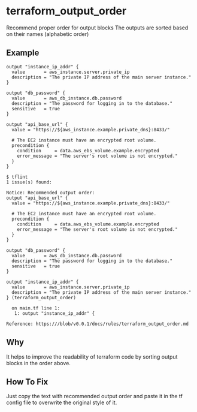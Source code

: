 # terraform_output_order

Recommend proper order for output blocks
The outputs are sorted based on their names (alphabetic order)

## Example

```hcl
output "instance_ip_addr" {
  value       = aws_instance.server.private_ip
  description = "The private IP address of the main server instance."
}

output "db_password" {
  value       = aws_db_instance.db.password
  description = "The password for logging in to the database."
  sensitive   = true
}

output "api_base_url" {
  value = "https://${aws_instance.example.private_dns}:8433/"

  # The EC2 instance must have an encrypted root volume.
  precondition {
    condition     = data.aws_ebs_volume.example.encrypted
    error_message = "The server's root volume is not encrypted."
  }
}
```

```
$ tflint
1 issue(s) found:

Notice: Recommended output order:
output "api_base_url" {
  value = "https://${aws_instance.example.private_dns}:8433/"

  # The EC2 instance must have an encrypted root volume.
  precondition {
    condition     = data.aws_ebs_volume.example.encrypted
    error_message = "The server's root volume is not encrypted."
  }
}

output "db_password" {
  value       = aws_db_instance.db.password
  description = "The password for logging in to the database."
  sensitive   = true
}

output "instance_ip_addr" {
  value       = aws_instance.server.private_ip
  description = "The private IP address of the main server instance."
} (terraform_output_order)

  on main.tf line 1:
   1: output "instance_ip_addr" {

Reference: https:///blob/v0.0.1/docs/rules/terraform_output_order.md
```

## Why
It helps to improve the readability of terraform code by sorting output blocks in the order above.

## How To Fix
Just copy the text with recommended output order and paste it in the tf config file to overwrite the original style of it.
